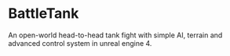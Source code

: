 # BattleTank
An open-world head-to-head tank fight with simple AI, terrain and advanced control system in unreal engine 4.
